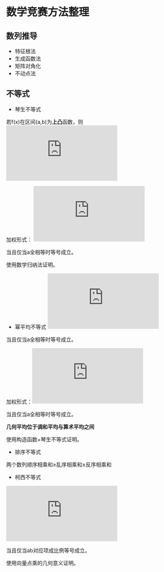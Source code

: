 # 数学竞赛方法整理

## 数列推导
+ 特征根法
+ 生成函数法
+ 矩阵对角化
+ 不动点法

## 不等式
+ 琴生不等式

若f(x)在区间(a,b)为**上凸**函数，则![img](https://latex.codecogs.com/svg.latex?f%28%5Cfrac%7B%5Csum_%7Bi%3D1%7D%5En%7Ba_i%7D%7D%7Bn%7D%29%5Cgeq%20%5Cfrac%7B%5Csum_%7Bi%3D1%7D%5En%7Bf%28a_i%29%7D%7D%7Bn%7D)

加权形式：
![img](https://latex.codecogs.com/svg.latex?f%28%5Csum_%7Bi%3D1%7D%5En%7Bp_ia_i%7D%29%5Cgeq%20%5Csum_%7Bi%3D1%7D%5En%7Bp_if%28a_i%29%7D)

当且仅当a全相等时等号成立。

使用数学归纳法证明。
+ 幂平均不等式
![img](https://latex.codecogs.com/svg.latex?%5Cinline%20a_i%3E0%2Cp_i%3E0%2Cr%3Es%20%5CRightarrow%20%5Cleft%20%28%20%5Cfrac%7B%5Csum_%7Bi%3D1%7D%5E%7Bn%7D%7Ba_i%5Er%7D%7D%7Bn%7D%20%5Cright%20%29%5E%7B%5Cfrac%7B1%7D%7Br%7D%7D%5Cgeq%20%5Cleft%20%28%20%5Cfrac%7B%5Csum_%7Bi%3D1%7D%5E%7Bn%7D%7Ba_i%5Es%7D%7D%7Bn%7D%20%5Cright%20%29%5E%7B%5Cfrac%7B1%7D%7Bs%7D%7D)

当且仅当a全相等时等号成立。

加权形式：![img](https://latex.codecogs.com/svg.latex?%5Cinline%20a_i%3E0%2Cp_i%3E0%2Cr%3Es%20%5CRightarrow%20%5Cleft%20%28%20%5Cfrac%7B%5Cdisplaystyle%5Csum_%7Bi%3D1%7D%5E%7Bn%7D%7Bp_ia_i%5Er%7D%7D%7B%5Cdisplaystyle%5Csum_%7Bi%3D1%7D%5En%7Bp_i%7D%7D%20%5Cright%20%29%5E%7B%5Cfrac%7B1%7D%7Br%7D%7D%5Cgeq%20%5Cleft%20%28%20%5Cfrac%7B%5Cdisplaystyle%5Csum_%7Bi%3D1%7D%5E%7Bn%7D%7Bp_ia_i%5Es%7D%7D%7B%5Cdisplaystyle%5Csum_%7Bi%3D1%7D%5En%7Bp_i%7D%7D%20%5Cright%20%29%5E%7B%5Cfrac%7B1%7D%7Bs%7D%7D)

当且仅当a全相等时等号成立。

**几何平均位于调和平均与算术平均之间**

使用构造函数+琴生不等式证明。
+ 排序不等式

两个数列顺序相乘和≥乱序相乘和≥反序相乘和

+ 柯西不等式

![img](https://latex.codecogs.com/svg.latex?%5Cleft%20%28%20%5Cdisplaystyle%20%5Csum_%7Bi%3D1%7D%5En%7Ba_ib_i%7D%20%5Cright%20%29%5E2%5Cleq%20%5Cleft%20%28%20%5Cdisplaystyle%20%5Csum_%7Bi%3D1%7D%5En%7Ba_i%5E2%7D%20%5Cright%20%29%5Cleft%20%28%20%5Cdisplaystyle%20%5Csum_%7Bi%3D1%7D%5En%7Bb_i%5E2%7D%20%5Cright%20%29)

当且仅当ab对应项成比例等号成立。

使用向量点乘的几何意义证明。
